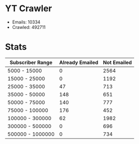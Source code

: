# YT Crawler
- Emails: 10334
- Crawled: 492711

# Stats
| Subscriber Range  | Already Emailed | Not Emailed |
|-------|-------|-------|
| 5000 - 15000 | 0 | 2564 |
| 15000 - 25000 | 0 | 1192 |
| 25000 - 35000 | 47 | 713 |
| 35000 - 50000 | 148 | 651 |
| 50000 - 75000 | 140 | 777 |
| 75000 - 100000 | 176 | 452 |
| 100000 - 300000 | 62 | 1982 |
| 300000 - 500000 | 0 | 696 |
| 500000 - 1000000 | 0 | 734 |

